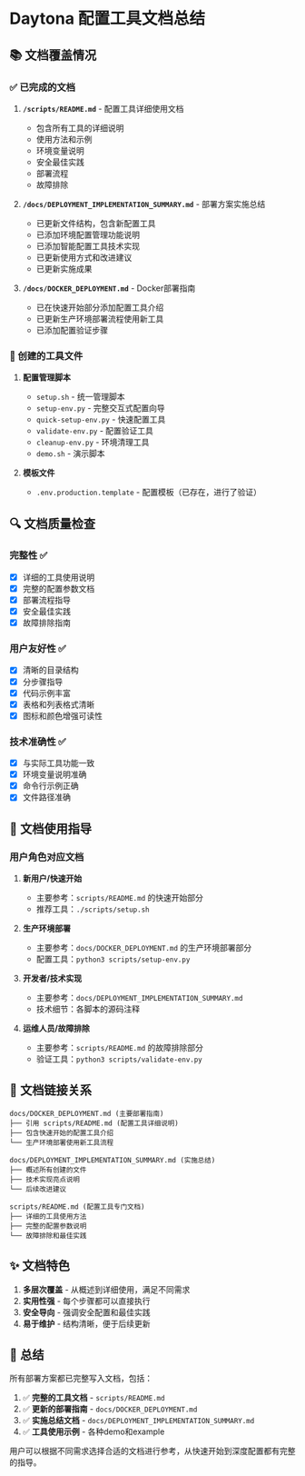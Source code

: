 # Daytona 配置工具文档总结

## 📚 文档覆盖情况

### ✅ 已完成的文档

1. **`/scripts/README.md`** - 配置工具详细使用文档
   - 包含所有工具的详细说明
   - 使用方法和示例
   - 环境变量说明
   - 安全最佳实践
   - 部署流程
   - 故障排除

2. **`/docs/DEPLOYMENT_IMPLEMENTATION_SUMMARY.md`** - 部署方案实施总结
   - 已更新文件结构，包含新配置工具
   - 已添加环境配置管理功能说明
   - 已添加智能配置工具技术实现
   - 已更新使用方式和改进建议
   - 已更新实施成果

3. **`/docs/DOCKER_DEPLOYMENT.md`** - Docker部署指南
   - 已在快速开始部分添加配置工具介绍
   - 已更新生产环境部署流程使用新工具
   - 已添加配置验证步骤

### 📁 创建的工具文件

1. **配置管理脚本**
   - `setup.sh` - 统一管理脚本
   - `setup-env.py` - 完整交互式配置向导
   - `quick-setup-env.py` - 快速配置工具
   - `validate-env.py` - 配置验证工具
   - `cleanup-env.py` - 环境清理工具
   - `demo.sh` - 演示脚本

2. **模板文件**
   - `.env.production.template` - 配置模板（已存在，进行了验证）

## 🔍 文档质量检查

### 完整性 ✅
- [x] 详细的工具使用说明
- [x] 完整的配置参数文档
- [x] 部署流程指导
- [x] 安全最佳实践
- [x] 故障排除指南

### 用户友好性 ✅
- [x] 清晰的目录结构
- [x] 分步骤指导
- [x] 代码示例丰富
- [x] 表格和列表格式清晰
- [x] 图标和颜色增强可读性

### 技术准确性 ✅
- [x] 与实际工具功能一致
- [x] 环境变量说明准确
- [x] 命令行示例正确
- [x] 文件路径准确

## 📖 文档使用指导

### 用户角色对应文档

1. **新用户/快速开始**
   - 主要参考：`scripts/README.md` 的快速开始部分
   - 推荐工具：`./scripts/setup.sh`

2. **生产环境部署**
   - 主要参考：`docs/DOCKER_DEPLOYMENT.md` 的生产环境部署部分
   - 配置工具：`python3 scripts/setup-env.py`

3. **开发者/技术实现**
   - 主要参考：`docs/DEPLOYMENT_IMPLEMENTATION_SUMMARY.md`
   - 技术细节：各脚本的源码注释

4. **运维人员/故障排除**
   - 主要参考：`scripts/README.md` 的故障排除部分
   - 验证工具：`python3 scripts/validate-env.py`

## 🔗 文档链接关系

```
docs/DOCKER_DEPLOYMENT.md (主要部署指南)
├── 引用 scripts/README.md (配置工具详细说明)
├── 包含快速开始的配置工具介绍
└── 生产环境部署使用新工具流程

docs/DEPLOYMENT_IMPLEMENTATION_SUMMARY.md (实施总结)
├── 概述所有创建的文件
├── 技术实现亮点说明
└── 后续改进建议

scripts/README.md (配置工具专门文档)
├── 详细的工具使用方法
├── 完整的配置参数说明
└── 故障排除和最佳实践
```

## ✨ 文档特色

1. **多层次覆盖** - 从概述到详细使用，满足不同需求
2. **实用性强** - 每个步骤都可以直接执行
3. **安全导向** - 强调安全配置和最佳实践
4. **易于维护** - 结构清晰，便于后续更新

## 🎯 总结

所有部署方案都已完整写入文档，包括：

1. ✅ **完整的工具文档** - `scripts/README.md`
2. ✅ **更新的部署指南** - `docs/DOCKER_DEPLOYMENT.md` 
3. ✅ **实施总结文档** - `docs/DEPLOYMENT_IMPLEMENTATION_SUMMARY.md`
4. ✅ **工具使用示例** - 各种demo和example

用户可以根据不同需求选择合适的文档进行参考，从快速开始到深度配置都有完整的指导。
